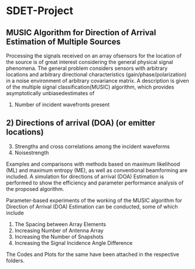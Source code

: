 # SDET-Project

## MUSIC Algorithm for Direction of Arrival Estimation of Multiple Sources

Processing   the   signals   received   on   an   array   ofsensors   for   the   location   of   the   source   is   of   great   interest considering the general physical signal phenomena. The general problem considers sensors with arbitrary locations and arbitrary directional  characteristics  (gain/phase/polarization)  in  a  noise environment  of  arbitrary  covariance  matrix. A   description   is   given   of   the   multiple   signal   classification(MUSIC)   algorithm,   which   provides   asymptotically   unbiasedestimates   of   

  1)   Number   of   incident   wavefronts   present
  ## 2)   Directions  of  arrival  (DOA)  (or  emitter  locations)
  3)   Strengths and  cross  correlations  among  the  incident  waveforms  
  4)   Noisestrength  

Examples  and  comparisons  with  methods  based  on maximum likelihood (ML) and maximum entropy (ME), as well as  conventional  beamforming  are  included.  A  simulation  for directions of arrival (DOA) Estimation is performed to show the efficiency  and  parameter  performance  analysis  of  the  proposed algorithm.

Parameter-based experiments of the working of the MUSIC algorithm  for  Direction  of  Arrival  (DOA)  Estimation  can  be conducted, some of which include

  1)  The Spacing between Array Elements
  2)  Increasing Number of Antenna Array
  3)  Increasing the Number of Snapshots
  4)  Increasing the Signal Incidence Angle Difference

The Codes and Plots for the same have been attached in the respective folders.

